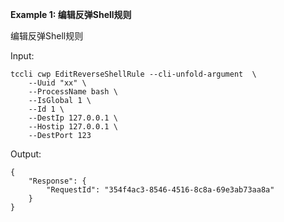 **Example 1: 编辑反弹Shell规则**

编辑反弹Shell规则

Input: 

```
tccli cwp EditReverseShellRule --cli-unfold-argument  \
    --Uuid "xx" \
    --ProcessName bash \
    --IsGlobal 1 \
    --Id 1 \
    --DestIp 127.0.0.1 \
    --Hostip 127.0.0.1 \
    --DestPort 123
```

Output: 
```
{
    "Response": {
        "RequestId": "354f4ac3-8546-4516-8c8a-69e3ab73aa8a"
    }
}
```

